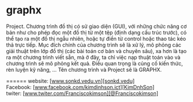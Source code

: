 graphx
======

  Project. Chương trình đồ thị có sử giao diện (GUI), với những chức năng cơ bản như cho phép đọc một đồ thị từ một tệp (định dạng cấu trúc trước), có thể tạo ra một đồ thị ngẫu nhiên, hoặc tự điền từ control hoặc thao tác kéo thả trực tiếp. Mục đích chính của chương trình sẽ là xử lý, mô phỏng các giải thuật trên lớp đồ thị (các bài toán cơ bản và chuyên sâu), xa hơn là tạo ra một chương trình viết sẵn, mà ở đây, ta chỉ việc nạp thuật toán vào và chương trình sẽ mô phỏng kết quả. Điều quan trọng là củng cố kiến thức, rèn luyện kỹ năng, ... Tên chương trình và Project sẽ là GRAPHX.
  
======
website: [www.sonkd.vedu.vn][sonkd.vedu] <br />
Facebook: [www.facebook.com/kimdinhson.ict][KimDnhSon] <br />
twiter: [www.twiter.com/Franciscokimson][@Franciscokimson]
